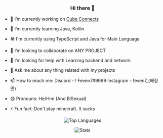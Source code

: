 <h3 id="hi-there-" align=center>Hi there 👋</h3>

<div>
  <ul>
      <li>
          <p>🔭 I’m currently working on <a href="https://github.com/cube1dev">Cube Connects</a></p>
      </li>
      <li>
          <p>🌱 I’m currently learning Java, Kotlin</p>
      </li>
      <li>🛠 I&#39;m currently using TypeScript and Java for Main Language</li>
      <li>
          <p>👯 I’m looking to collaborate on ANY PROJECT</p>
      </li>
      <li>
          <p>🤔 I’m looking for help with Learning backend and network</p>
      </li>
      <li>
          <p>💬 Ask me about any thing related with my projects</p>
      </li>
      <li>
          <p>📫 How to reach me:
              Discord - ! Feven7#9999
              Instagram - feven7_(배정민)</p>
      </li>
      <li>
          <p>😄 Pronouns: He/Him (And BiSexual)</p>
      </li>
      <li>⚡ Fun fact: Don&#39;t play minecraft. It sucks </li>
  </ul>
</div>

<p align=center><img src="https://github-readme-stats.vercel.app/api/top-langs/?username=Feven7&amp;theme=radical"
        alt="Top Languages"></p>
<p align=center><img src="https://github-readme-stats.vercel.app/api?username=Feven7&amp;show_icons=true&amp;theme=radical"
        alt="Stats"></p>
